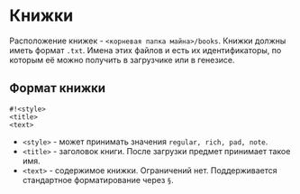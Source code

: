 # Книжки

Расположение книжек - `<корневая папка майна>/books`. Книжки должны иметь формат `.txt`. Имена этих файлов и есть их идентификаторы, по которым её можно получить в загрузчике или в генезисе.

## Формат книжки
```
#!<style>
<title>
<text>
```
- `<style>` - может принимать значения `regular, rich, pad, note`.
- `<title>` - заголовок книги. После загрузки предмет принимает такое имя.
- `<text>` - содержимое книжки. Ограничений нет. Поддерживается стандартное форматирование через `§`.
